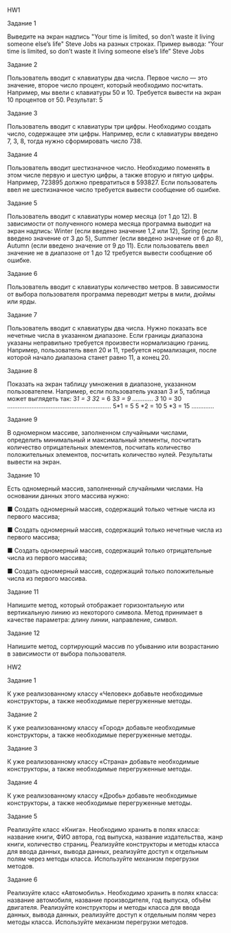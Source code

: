 HW1

 Задание 1
 
Выведите на экран надпись "Your time is limited, so don’t waste it living someone else’s life" Steve Jobs на разных строках. Пример вывода:
    “Your time is limited,
        so don’t waste it
           living someone else’s life”
               Steve Jobs
               
 Задание 2
 
Пользователь вводит с клавиатуры два числа. Первое число — это значение, второе число процент, который необходимо посчитать. Например, мы ввели с клавиатуры 50 и 10. Требуется вывести на экран 10 процентов от 50. Результат: 5

Задание 3

Пользователь вводит с клавиатуры три цифры. Необходимо создать число, содержащее эти цифры. Например, если с клавиатуры введено 7, 3, 8, тогда нужно сформировать число 738.

Задание 4

Пользователь вводит шестизначное число. Необходимо поменять в этом числе первую и шестую цифры, а также вторую и пятую цифры.
Например, 723895 должно превратиться в 593827.
Если пользователь ввел не шестизначное число требуется вывести сообщение об ошибке.

Задание 5

Пользователь вводит с клавиатуры номер месяца (от 1 до 12). В зависимости от полученного номера месяца программа выводит на экран надпись: Winter (если введено значение 1,2 или 12), Spring (если введено значение от 3 до 5), Summer (если введено значение от 6 до 8), Autumn (если введено значение от 9 до 11).
Если пользователь ввел значение не в диапазоне от 1 до 12 требуется вывести сообщение об ошибке.

Задание 6

Пользователь вводит с клавиатуры количество метров. В зависимости от выбора пользователя программа переводит метры в мили, дюймы или ярды.

Задание 7

Пользователь вводит с клавиатуры два числа. Нужно показать все нечетные числа в указанном диапазоне. Если границы диапазона указаны неправильно требуется произвести нормализацию границ. Например, пользователь ввел 20 и 11, требуется нормализация, после которой начало диапазона станет равно 11, а конец 20.

Задание 8

Показать на экран таблицу умножения в диапазоне, указанном пользователем. Например, если пользователь указал 3 и 5, таблица может выглядеть так:
    3*1 = 3 3*2 = 6 3*3 = 9 ............ 3* 10 = 30
    ............................................................
    5*1 = 5 5 *2 = 10 5 *3 = 15 .............
    
Задание 9
    
В одномерном массиве, заполненном случайными числами, определить минимальный и максимальный элементы, посчитать количество отрицательных элементов, посчитать количество положительных элементов, посчитать количество нулей. Результаты вывести на экран.

Задание 10

Есть одномерный массив, заполненный случайными числами. На основании данных этого массива нужно:

■ Создать одномерный массив, содержащий только четные числа из первого массива;

■ Создать одномерный массив, содержащий только нечетные числа из первого массива;

■ Создать одномерный массив, содержащий только отрицательные числа из первого массива;

■ Создать одномерный массив, содержащий только положительные числа из первого массива.

Задание 11

Напишите метод, который отображает горизонтальную или вертикальную линию из некоторого символа. Метод принимает в качестве параметра: длину линии, направление, символ.

Задание 12

Напишите метод, сортирующий массив по убыванию или возрастанию в зависимости от выбора пользователя.

HW2

Задание 1

К уже реализованному классу «Человек» добавьте необходимые конструкторы, а также необходимые перегруженные методы.

Задание 2

К уже реализованному классу «Город» добавьте необходимые конструкторы, а также необходимые перегруженные методы.

Задание 3

К уже реализованному классу «Страна» добавьте необходимые конструкторы, а также необходимые перегруженные методы.

Задание 4

К уже реализованному классу «Дробь» добавьте необходимые конструкторы, а также необходимые перегруженные методы.

Задание 5

Реализуйте класс «Книга». Необходимо хранить в полях класса: название книги, ФИО автора, год выпуска, название издательства, жанр книги, количество страниц. Реализуйте конструкторы и методы класса для ввода данных, вывода данных, реализуйте доступ к отдельным полям через методы класса. Используйте механизм перегрузки методов.

Задание 6

Реализуйте класс «Автомобиль». Необходимо хранить в полях класса: название автомобиля, название производителя, год выпуска, объём двигателя. Реализуйте конструкторы и методы класса для ввода данных, вывода данных, реализуйте доступ к отдельным полям через методы класса. Используйте механизм перегрузки методов.
